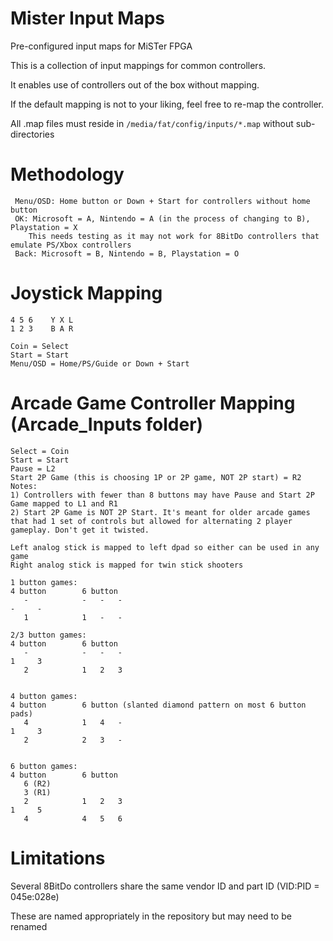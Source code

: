 # Mister Input Maps
 Pre-configured input maps for MiSTer FPGA

 This is a collection of input mappings for common controllers.

 It enables use of controllers out of the box without mapping.

 If the default mapping is not to your liking, feel free to re-map the controller.
 
 All .map files must reside in ``/media/fat/config/inputs/*.map`` without sub-directories

# Methodology
```
 Menu/OSD: Home button or Down + Start for controllers without home button
 OK: Microsoft = A, Nintendo = A (in the process of changing to B), Playstation = X
	This needs testing as it may not work for 8BitDo controllers that emulate PS/Xbox controllers
 Back: Microsoft = B, Nintendo = B, Playstation = O
```
# Joystick Mapping
```
4 5 6    Y X L
1 2 3    B A R 

Coin = Select
Start = Start
Menu/OSD = Home/PS/Guide or Down + Start
```
# Arcade Game Controller Mapping (Arcade_Inputs folder)
```
Select = Coin
Start = Start
Pause = L2
Start 2P Game (this is choosing 1P or 2P game, NOT 2P start) = R2
Notes: 
1) Controllers with fewer than 8 buttons may have Pause and Start 2P Game mapped to L1 and R1
2) Start 2P Game is NOT 2P Start. It's meant for older arcade games that had 1 set of controls but allowed for alternating 2 player gameplay. Don't get it twisted.

Left analog stick is mapped to left dpad so either can be used in any game
Right analog stick is mapped for twin stick shooters

1 button games:
4 button        6 button
   -            -   -   -
-     -
   1            1   -   -

2/3 button games:
4 button        6 button
   -            -   -   -
1     3
   2            1   2   3


4 button games:
4 button        6 button (slanted diamond pattern on most 6 button pads)
   4            1   4   -
1     3
   2            2   3   -


6 button games:
4 button        6 button
   6 (R2)           
   3 (R1)           
   2            1   2   3
1     5
   4            4   5   6
```

# Limitations
 Several 8BitDo controllers share the same vendor ID and part ID (VID:PID = 045e:028e)

 These are named appropriately in the repository but may need to be renamed 
